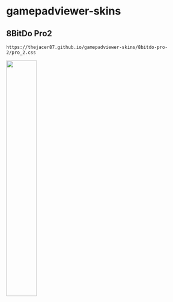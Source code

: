 # gamepadviewer-skins
## 8BitDo Pro2
`https://thejacer87.github.io/gamepadviewer-skins/8bitdo-pro-2/pro_2.css`

<img src="https://i.imgur.com/S9hWdia.png" width="40%">
